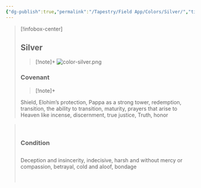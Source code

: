 ```yaml
---
{"dg-publish":true,"permalink":"/Tapestry/Field App/Colors/Silver/","title":"Silver","tags":["covenants/colors"],"dgHomeLink":true,"dgEnableSearch":true}
---
```


> [!infobox-center] 
> ## Silver
> > [!note]+
> ![color-silver.png](/img/user/File%20Vault/Field%20App/colors/color-silver.png)
>  ### Covenant 
>> [!note]+ 
>  <p class="note first" p style="margin-bottom: 16px;"> Shield, Elohim’s protection, Pappa as a strong tower, redemption, transition, the ability to transition, maturity, prayers that arise to Heaven like incense, discernment, true justice, Truth, honor<br>
</span></p>
><br>
>
><h3 data-style="inverted">Condition</h3>
><p style="margin-bottom: 28px;">
>
><p class="note first-alt"> Deception and insincerity, indecisive, harsh and without mercy or compassion, betrayal, cold and aloof, bondage<br><br><br>
>

